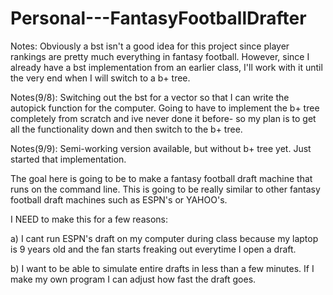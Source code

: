 # Personal---FantasyFootballDrafter

Notes: Obviously a bst isn't a good idea for this project since player rankings are pretty much everything in fantasy football.  However, since I already have a bst implementation from an earlier class, I'll work with it until the very end when I will switch to a b+ tree.

Notes(9/8): Switching out the bst for a vector so that I can write the autopick function for the computer. Going to have to implement the b+ tree completely from scratch and ive never done it before- so my plan is to get all the functionality down and then switch to the b+ tree. 

Notes(9/9): Semi-working version available, but without b+ tree yet.  Just started that implementation. 


The goal here is going to be to make a fantasy football draft machine that runs on the command line.   This is going
to be really similar to other fantasy football draft machines such as ESPN's or YAHOO's.

I NEED to make this for a few reasons:

a) I cant run ESPN's draft on my computer during class because my laptop is 9 years old and the fan starts freaking out everytime I open a draft. 

b) I want to be able to simulate entire drafts in less than a few minutes. If I make my own program I can adjust how fast the draft goes.
